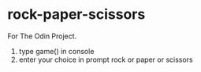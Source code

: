 # rock-paper-scissors

For The Odin Project.

1. type game() in console
2. enter your choice in prompt rock or paper or scissors
